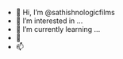 - 👋 Hi, I’m @sathishnologicfilms
- 👀 I’m interested in ...
- 🌱 I’m currently learning ...
- 💞️ 
- 📫 

<!---
sathishnologicfilms/sathishnologicfilms is a ✨ special ✨ repository because its `README.md` (this file) appears on your GitHub profile.
You can click the Preview link to take a look at your changes.
--->
